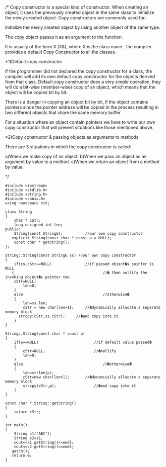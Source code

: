 /*   Copy constructor is a special kind of constructor. When creating an object, it uses the previously created object in the same class to initialize the newly created object. Copy constructors are commonly used for:

Initialize the newly created object by using another object of the same type.

The copy object passes it as an argument to the function.

 It is usually of the form X (X&), where X is the class name. The compiler provides a default Copy Constructor to all the classes.

*1)Default copy constructor

If the programmer did not declared the copy constructor for a class, the compiler will add its own default copy constructor for the objects derived from that class.
Default copy constructor does a very simple operation, they will do a bit-wise (member-wise) copy of an object, which means that the object will be copied bit by bit.

There is a danger in copying an object bit by bit, if the object contains pointers since the pointer address will be copied in the process resulting in two different objects that share the same memory buffer

For a situation where an object contain pointers we have to write our own copy constructor that will prevent situations like those mentioned above.

*2)Copy constructor & passing objects as arguments to methods

There are 3 situations in which the copy constructor is called:

a)When we make copy of an object.
b)When we pass an object as an argument by value to a method.
c)When we return an object from a method by value.

*/
```
#include <iostream>
#include <stdlib.h>
#include <string.h>
#include <conio.h>
using namespace std;

class String
{
	char * cStr;
	long unsigned int len;
public:
	String(const String&); 			//our own copy constructor
   explicit String(const char * const p = NULL);
	const char * getString();
};

String::String(const String& ss) //our own copy constructor
{
	if(ss.cStr==NULL) 				//if passed object�s pointer is NULL
   {										//� then nullify the invoking object�s pointer too
   	cStr=NULL;
		len=0;
	}
	else 									//otherwise�
	{
		len=ss.len;
		cStr = new char[len+1]; 	//�dynamically allocate a separate memory block
      strcpy(cStr,ss.cStr);		//�and copy into it
	}
}

String::String(const char * const p)
{
	if(p==NULL) 						//if default value passed�
	{
		cStr=NULL; 						//�nullify
		len=0;
	}
	else 									//�otherwise�
	{
		len=strlen(p);
		cStr=new char[len+1]; 		//�dynamically allocate a separate memory block
		strcpy(cStr,p); 				//�and copy into it
	}
}

const char * String::getString()
{
	return cStr;
}

int main()
{
	String s1("ABC");
	String s2=s1;
	cout<<s1.getString()<<endl;
	cout<<s2.getString()<<endl;
   getch();
   return 0;
}
```
